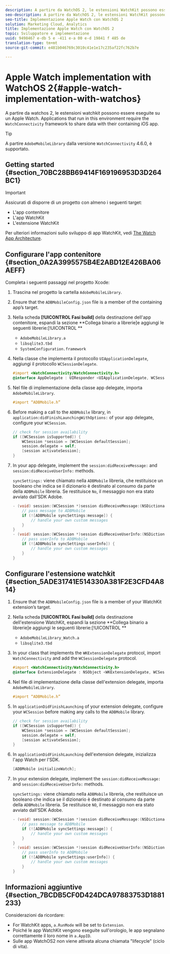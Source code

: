 ```yaml
---
description: A partire da WatchOS 2, le estensioni WatchKit possono essere eseguite sui dispositivi Apple Watch. Le applicazioni che vengono eseguite in questo ambiente richiedono la condivisione di dati tra il framework WatchConnectivity e l'app iOS che le contiene.
seo-description: A partire da WatchOS 2, le estensioni WatchKit possono essere eseguite sui dispositivi Apple Watch. Le applicazioni che vengono eseguite in questo ambiente richiedono la condivisione di dati tra il framework WatchConnectivity e l'app iOS che le contiene.
seo-title: Implementazione Apple Watch con WatchOS 2
solution: Marketing Cloud, Analytics
title: Implementazione Apple Watch con WatchOS 2
topic: Sviluppatore e implementazione
uuid: 9498467 e-db 5 e -411 e-a 00 e-d 19841 f 485 de
translation-type: tm+mt
source-git-commit: e481b046769c3010c41e1e17c235af22fc762b7e

---
```



# Apple Watch implementation with WatchOS 2{#apple-watch-implementation-with-watchos}

A partire da watchos 2, le estensioni watchkit possono essere eseguite su un Apple Watch. Applications that run in this environment require the `WatchConnectivity` framework to share data with their containing iOS app.

>[!TIP]
>
>A partire `AdobeMobileLibrary` dalla versione `WatchConnectivity` 4.6.0, è supportato.

## Getting started {#section_70BC28BB69414F169196953D3D264BC1}

>[!IMPORTANT]
>
>Assicurati di disporre di un progetto con almeno i seguenti target:
>
>* L'app contenitore
>* L'app WatchKit
>* L'estensione WatchKit
>



Per ulteriori informazioni sullo sviluppo di app WatchKit, vedi [The Watch App Architecture](https://developer.apple.com/library/ios/documentation/General/Conceptual/WatchKitProgrammingGuide/DesigningaWatchKitApp.html#//apple_ref/doc/uid/TP40014969-CH3-SW1).

## Configurare l'app contenitore {#section_0A2A3995575B4E2ABD12E426BA06AEFF}

Completa i seguenti passaggi nel progetto Xcode:

1. Trascina nel progetto la cartella `AdobeMobileLibrary`.
1. Ensure that the `ADBMobileConfig.json` file is a member of the containing app’s target.
1. Nella scheda **[!UICONTROL Fasi build]** della destinazione dell'app contenitore, espandi la sezione **Collega binario a librerie]e aggiungi le seguenti librerie:[!UICONTROL **

   * `AdobeMobileLibrary.a`
   * `libsqlite3.tbd`
   * `SystemConfiguration.framework`

1. Nella classe che implementa il protocollo `UIApplicationDelegate`, aggiungi il protocollo `WCSessionDelegate`.

   ```objective-c
   #import <WatchConnectivity/WatchConnectivity.h> 
   @interface AppDelegate : UIResponder <UIApplicationDelegate, WCSessionDelegate>
   ```

1. Nel file di implementazione della classe app delegate, importa `AdobeMobileLibrary`.

   ```objective-c
   #import “ADBMobile.h”
   ```

1. Before making a call to the `ADBMobile` library, in `application:didFinishLaunchingWithOptions:` of your app delegate, configure your `WCSession`.

   ```objective-c
   // check for session availability 
   if ([WCSession isSupported]) { 
       WCSession *session = [WCSession defaultSession]; 
       session.delegate = self; 
       [session activateSession]; 
   }
   ```

1. In your app delegate, implement the `session:didReceiveMessage:` and `session:didReceiveUserInfo:` methods.

   `syncSettings:` viene chiamato nella `ADBMobile` libreria, che restituisce un booleano che indica se il dizionario è destinato al consumo da parte della `ADBMobile` libreria. Se restituisce `No`, il messaggio non era stato avviato dall'SDK Adobe.

   ```objective-c
   - (void) session:(WCSession *)session didReceiveMessage:(NSDictionary<NSString *,id> *)message { 
       // pass message to ADBMobile 
       if (![ADBMobile syncSettings:message]) { 
           // handle your own custom messages 
       } 
   } 
   - (void) session:(WCSession *)session didReceiveUserInfo:(NSDictionary<NSString *,id> *)userInfo { 
       // pass userInfo to ADBMobile 
       if (![ADBMobile syncSettings:userInfo]) { 
           // handle your own custom messages 
       } 
   } 
   ```

## Configurare l'estensione watchkit {#section_5ADE31741E514330A381F2E3CFD4A814}

1. Ensure that the `ADBMobileConfig.json` file is a member of your WatchKit extension’s target.
1. Nella scheda **[!UICONTROL Fasi build]** della destinazione dell'estensione WatchKit, espandi la sezione **Collega binario a librerie]e aggiungi le seguenti librerie:[!UICONTROL **

   * `AdobeMobileLibrary_Watch.a`
   * `libsqlite3.tbd`

1. In your class that implements the `WKExtensionDelegate` protocol, import `WatchConnectivity` and add the `WCSessionDelegate` protocol.

   ```objective-c
   #import <WatchConnectivity/WatchConnectivity.h> 
   @interface ExtensionDelegate : NSObject <WKExtensionDelegate, WCSessionDelegate>
   ```

1. Nel file di implementazione della classe dell'extension delegate, importa `AdobeMobileLibrary`.

   ```objective-c
   #import “ADBMobile.h”
   ```

1. In `applicationDidFinishLaunching` of your extension delegate, configure your `WCSession` before making any calls to the `ADBMobile` library.

   ```objective-c
   // check for session availability 
   if ([WCSession isSupported]) { 
       WCSession *session = [WCSession defaultSession]; 
       session.delegate = self; 
       [session activateSession]; 
   }
   ```

1. In `applicationDidFinishLaunching` dell'extension delegate, inizializza l'app Watch per l'SDK.

   ```objective-c
   [ADBMobile initializeWatch];
   ```

1. In your extension delegate, implement the `session:didReceiveMessage:` and `session:didReceiveUserInfo:` methods.

   `syncSettings:` viene chiamato nella `ADBMobile` libreria, che restituisce un booleano che indica se il dizionario è destinato al consumo da parte della `ADBMobile` libreria. Se restituisce `NO`, il messaggio non era stato avviato dall'SDK Adobe.

   ```objective-c
   - (void) session:(WCSession *)session didReceiveMessage:(NSDictionary<NSString *,id> *)message { 
       // pass message to ADBMobile 
       if (![ADBMobile syncSettings:message]) { 
           // handle your own custom messages 
       } 
   } 
   - (void) session:(WCSession *)session didReceiveUserInfo:(NSDictionary<NSString *,id> *)userInfo { 
       // pass userInfo to ADBMobile 
       if (![ADBMobile syncSettings:userInfo]) { 
           // handle your own custom messages 
       } 
   } 
   ```

## Informazioni aggiuntive {#section_7BCDB5CF0D424DCA97883753D1881233}

Considerazioni da ricordare:

* For WatchKit apps, `a.RunMode` will be set to `Extension`.
* Poiché le app WatchKit vengono eseguite sull'orologio, le app segnalano correttamente il loro nome in `a.AppID`.
* Sulle app WatchOS2 non viene attivata alcuna chiamata "lifecycle" (ciclo di vita).

